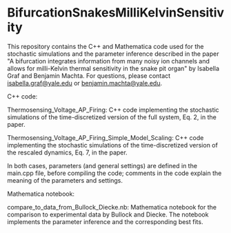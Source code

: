 # BifurcationSnakesMilliKelvinSensitivity

This repository contains the C++ and Mathematica code used for the stochastic simulations and the parameter inference described in the paper "A bifurcation integrates information from many noisy ion channels and allows for milli-Kelvin thermal sensitivity in the snake pit organ" by Isabella Graf and Benjamin Machta.
For questions, please contact isabella.graf@yale.edu or benjamin.machta@yale.edu.



C++ code:

Thermosensing_Voltage_AP_Firing:
C++ code implementing the stochastic simulations of the time-discretized version of the full system, Eq. 2, in the paper.

Thermosensing_Voltage_AP_Firing_Simple_Model_Scaling:
C++ code implementing the stochastic simulations of the time-discretized version of the rescaled dynamics, Eq. 7, in the paper.

In both cases, parameters (and general settings) are defined in the main.cpp file, before compiling the code; comments in the code explain the meaning of the parameters and settings. 



Mathematica notebook:

compare_to_data_from_Bullock_Diecke.nb:
Mathematica notebook for the comparison to experimental data by Bullock and Diecke. The notebook implements the parameter inference and the corresponding best fits.
